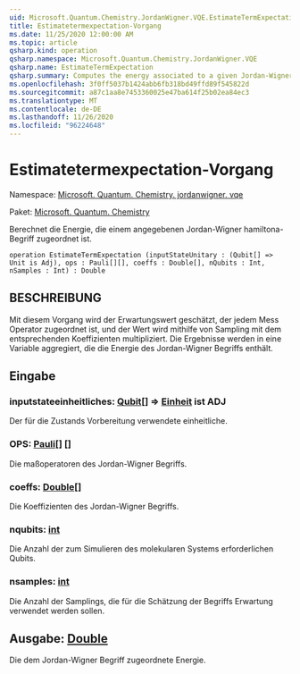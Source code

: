 ```yaml
---
uid: Microsoft.Quantum.Chemistry.JordanWigner.VQE.EstimateTermExpectation
title: Estimatetermexpectation-Vorgang
ms.date: 11/25/2020 12:00:00 AM
ms.topic: article
qsharp.kind: operation
qsharp.namespace: Microsoft.Quantum.Chemistry.JordanWigner.VQE
qsharp.name: EstimateTermExpectation
qsharp.summary: Computes the energy associated to a given Jordan-Wigner Hamiltonian term
ms.openlocfilehash: 3f0ff5037b1424abb6fb318bd49ffd89f545822d
ms.sourcegitcommit: a87c1aa8e7453360025e47ba614f25b02ea84ec3
ms.translationtype: MT
ms.contentlocale: de-DE
ms.lasthandoff: 11/26/2020
ms.locfileid: "96224648"
---
```

# <a name="estimatetermexpectation-operation"></a>Estimatetermexpectation-Vorgang

Namespace: [Microsoft. Quantum. Chemistry. jordanwigner. vqe](xref:Microsoft.Quantum.Chemistry.JordanWigner.VQE)

Paket: [Microsoft. Quantum. Chemistry](https://nuget.org/packages/Microsoft.Quantum.Chemistry)


Berechnet die Energie, die einem angegebenen Jordan-Wigner hamiltona-Begriff zugeordnet ist.

```qsharp
operation EstimateTermExpectation (inputStateUnitary : (Qubit[] => Unit is Adj), ops : Pauli[][], coeffs : Double[], nQubits : Int, nSamples : Int) : Double
```


## <a name="description"></a>BESCHREIBUNG

Mit diesem Vorgang wird der Erwartungswert geschätzt, der jedem Mess Operator zugeordnet ist, und der Wert wird mithilfe von Sampling mit dem entsprechenden Koeffizienten multipliziert.
Die Ergebnisse werden in eine Variable aggregiert, die die Energie des Jordan-Wigner Begriffs enthält.

## <a name="input"></a>Eingabe

### <a name="inputstateunitary--qubit--unit--is-adj"></a>inputstateeinheitliches: [Qubit](xref:microsoft.quantum.lang-ref.qubit)[] => [Einheit](xref:microsoft.quantum.lang-ref.unit)  ist ADJ

Der für die Zustands Vorbereitung verwendete einheitliche.


### <a name="ops--pauli"></a>OPS: [Pauli](xref:microsoft.quantum.lang-ref.pauli)[] []

Die maßoperatoren des Jordan-Wigner Begriffs.


### <a name="coeffs--double"></a>coeffs: [Double](xref:microsoft.quantum.lang-ref.double)[]

Die Koeffizienten des Jordan-Wigner Begriffs.


### <a name="nqubits--int"></a>nqubits: [int](xref:microsoft.quantum.lang-ref.int)

Die Anzahl der zum Simulieren des molekularen Systems erforderlichen Qubits.


### <a name="nsamples--int"></a>nsamples: [int](xref:microsoft.quantum.lang-ref.int)

Die Anzahl der Samplings, die für die Schätzung der Begriffs Erwartung verwendet werden sollen.



## <a name="output--double"></a>Ausgabe: [Double](xref:microsoft.quantum.lang-ref.double)

Die dem Jordan-Wigner Begriff zugeordnete Energie.